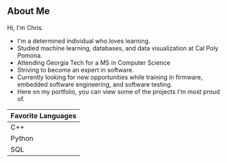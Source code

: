 ## About Me
Hi, I'm Chris.

- I'm a determined individual who loves learning.
- Studied machine learning, databases, and data visualization at Cal Poly Pomona.
- Attending Georgia Tech for a MS in Computer Science
- Striving to become an expert in software.
- Currently looking for new opportunities while training in firmware, embedded software engineering, and software testing.
- Here on my portfolio, you can view some of the projects I'm most proud of.

| Favorite Languages |
|-----------|
| C++       |
| Python    |
| SQL       |


